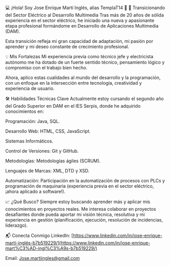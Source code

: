 💻 ¡Hola! Soy Jose Enrique Martí Inglés, alias TemplaT14 👋
🚀 Transicionando del Sector Eléctrico al Desarrollo Multimedia
Tras más de 20 años de sólida experiencia en el sector eléctrico, he iniciado una nueva y apasionante etapa profesional formándome en Desarrollo de Aplicaciones Multimedia (DAM).

Esta transición refleja mi gran capacidad de adaptación, mi pasión por aprender y mi deseo constante de crecimiento profesional.

💡 Mis Fortalezas
Mi experiencia previa como técnico jefe y electricista autónomo me ha dotado de un fuerte sentido técnico, pensamiento lógico y compromiso con el trabajo bien hecho.

Ahora, aplico estas cualidades al mundo del desarrollo y la programación, con un enfoque en la intersección entre tecnología, creatividad y experiencia de usuario.

🛠️ Habilidades Técnicas Clave
Actualmente estoy cursando el segundo año del Grado Superior en DAM en el IES Serpis, donde he adquirido conocimientos en:

Programación: Java, SQL.

Desarrollo Web: HTML, CSS, JavaScript.

Sistemas Informáticos.

Control de Versiones: Git y GitHub.

Metodologías: Metodologías ágiles (SCRUM).

Lenguajes de Marcas: XML, DTD y XSD.

Automatización: Participación en la automatización de procesos con PLCs y programación de maquinaria (experiencia previa en el sector eléctrico, ¡ahora aplicado a software!).

📈 ¿Qué Busco?
Siempre estoy buscando aprender más y aplicar mis conocimientos en proyectos reales. Me interesa colaborar en proyectos desafiantes donde pueda aportar mi visión técnica, resolutiva y mi experiencia en gestión (planificación, ejecución, resolución de incidencias, liderazgo).

📬 Conecta Conmigo
LinkedIn: [https://www.linkedin.com/in/jose-enrique-martí-inglés-b7b519229/](https://www.linkedin.com/in/jose-enrique-mart%C3%AD-ingl%C3%A9s-b7b519229/)

Email: Jose.martiingles@gmail.com
